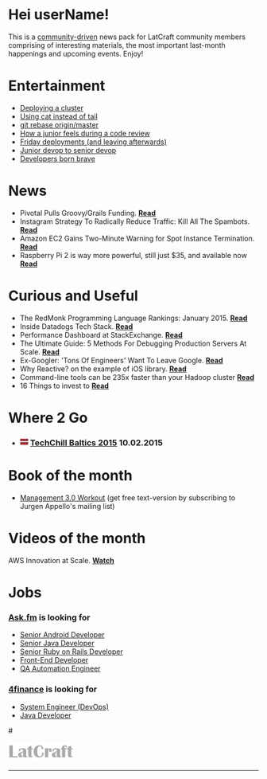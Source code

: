
# Hei userName!

This is a [community-driven](https://github.com/latcraft/digest) news pack for LatCraft community members comprising of interesting materials, the most important last-month happenings and upcoming events. Enjoy!


# Entertainment 

* [Deploying a cluster](http://devopsreactions.tumblr.com/post/107492619940/deploying-a-cluster)
* [Using cat instead of tail](http://devopsreactions.tumblr.com/post/107303166289/using-cat-instead-of-tail)
* [git rebase origin/master](https://pbs.twimg.com/tweet_video/B7fCnFBIQAAcnjx.mp4)
* [How a junior feels during a code review](http://devopsreactions.tumblr.com/post/88653874397/how-a-junior-feels-during-a-code-review)
* [Friday deployments (and leaving afterwards)](http://devopsreactions.tumblr.com/post/87284390953/friday-deployments-and-leaving-afterwards)
* [Junior devop to senior devop](http://devopsreactions.tumblr.com/post/40166795141/junior-devop-to-senior-devop)
* [Developers born brave](http://www.techmynd.com/wp-content/uploads/2008/10/developer-born-brave1.jpg)


# News

* Pivotal Pulls Groovy/Grails Funding. [**Read**](http://www.infoq.com/news/2015/01/Pivotal-Pulls-Groovy-Grails-Fund)
* Instagram Strategy To Radically Reduce Traffic: Kill All The Spambots. [**Read**](http://highscalability.com/blog/2015/1/28/instagram-strategy-to-radically-reduce-traffic-kill-all-the.html?utm_source=feedburner&utm_medium=feed&utm_campaign=Feed%3A+HighScalability+%28High+Scalability%29)
* Amazon EC2 Gains Two-Minute Warning for Spot Instance Termination. [**Read**](http://www.infoq.com/news/2015/01/ec2-spot-termination-notices)
* Raspberry Pi 2 is way more powerful, still just $35, and available now [**Read**](http://www.theverge.com/2015/2/2/7954617/raspberry-pi-2-announced-on-sale)



# Curious and Useful


* The RedMonk Programming Language Rankings: January 2015. [**Read**](http://redmonk.com/sogrady/2015/01/14/language-rankings-1-15/)
* Inside Datadogs Tech Stack. [**Read**](http://blog.underdog.io/post/107602021862/inside-datadogs-tech-stack)
* Performance Dashboard at StackExchange. [**Read**](http://stackexchange.com/performance)
* The Ultimate Guide: 5 Methods For Debugging Production Servers At Scale. [**Read**](http://highscalability.com/blog/2015/1/7/the-ultimate-guide-5-methods-for-debugging-production-server.html)
* Ex-Googler: 'Tons Of Engineers' Want To Leave Google. [**Read**](http://finance.yahoo.com/news/ex-googler-tons-engineers-want-160246466.html)
* Why Reactive? on the example of iOS library. [**Read**](http://www.sprynthesis.com/2014/06/15/why-reactivecocoa)
* Command-line tools can be 235x faster than your Hadoop cluster [**Read**](http://aadrake.com/command-line-tools-can-be-235x-faster-than-your-hadoop-cluster.html)
* 16 Things to invest to [**Read**](http://a16z.com/2015/01/22/16-things/)



# Where 2 Go


* ### ![](pixies/lv_flag.png) [TechChill Baltics 2015](http://tcbaltics.com/) 10.02.2015



# Book of the month
* [Management 3.0 Workout](http://www.management30.com/workouts/) (get free text-version by subscribing to Jurgen Appello's mailing list)





# Videos of the month
AWS Innovation at Scale. [**Watch**](https://www.youtube.com/watch?v=JIQETrFC_SQ)



# Jobs

### [**Ask.fm**](http://ask.fm/) is looking for

- [Senior Android Developer](http://www.likeit.lv/job/askfm/senior-android-developer/3363/?search=ask.fm)
- [Senior Java Developer](http://www.likeit.lv/job/askfm/senior-java-developer/3359/?search=ask.fm)
- [Senior Ruby on Rails Developer](http://www.likeit.lv/job/askfm/senior-ruby-on-rails-developer/3360/?search=ask.fm)
- [Front-End Developer](http://www.likeit.lv/job/askfm/front-end-developer/3361/?search=ask.fm)
- [QA Automation Engineer](http://www.likeit.lv/job/askfm/automation-qa-engineer/3362/?search=ask.fm)

### [**4finance**](http://www.4financeit.com) is looking for
- [System Engineer (DevOps)](https://4finance.recruiterbox.com/jobs/fk0y2a/)
- [Java Developer](https://4finance.recruiterbox.com/jobs/fk0y2g)

#&nbsp;

![](pixies/logo.png)

---